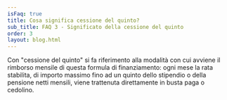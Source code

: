 ```yaml
---
isFaq: true
title: Cosa significa cessione del quinto?
sub_title: FAQ 3 - Significato della cessione del quinto
order: 3
layout: blog.html
---
```


Con "cessione del quinto" si fa riferimento alla modalità con cui avviene il rimborso mensile di questa formula di finanziamento: ogni mese la rata stabilita, di importo massimo fino ad un quinto dello stipendio o della pensione netti mensili, viene trattenuta direttamente in busta paga o cedolino.
